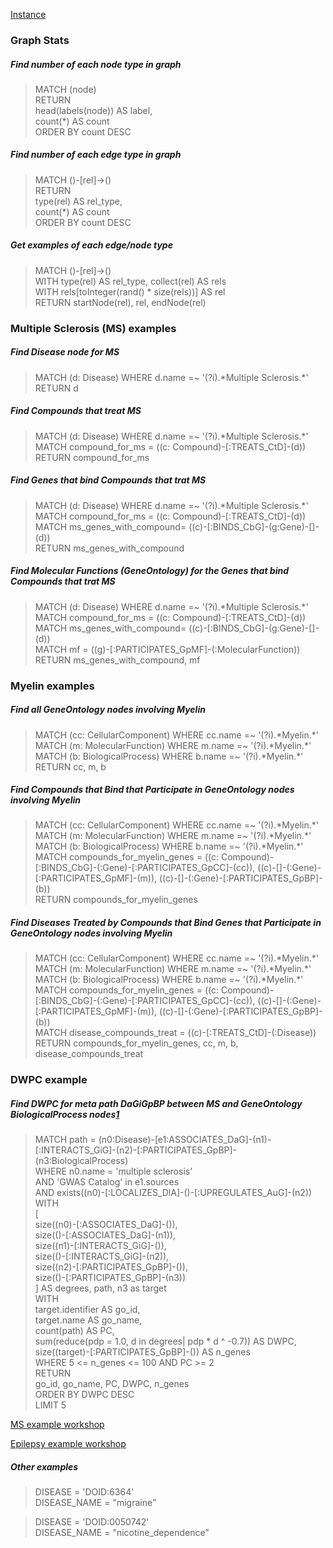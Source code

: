 [Instance](https://neo4j.het.io/browser/)


### Graph Stats

##### Find number of each node type in graph
>MATCH (node)<br/>
>RETURN<br/>
>  head(labels(node)) AS label,<br/>
>  count(*) AS count<br/>
>ORDER BY count DESC

##### Find number of each edge type in graph
>MATCH ()-[rel]->()<br/>
>RETURN<br/>
>  type(rel) AS rel_type,<br/>
>  count(*) AS count<br/>
>ORDER BY count DESC

##### Get examples of each edge/node type
>MATCH ()-[rel]->()<br/>
>WITH type(rel) AS rel_type, collect(rel) AS rels<br/>
>WITH rels[toInteger(rand() * size(rels))] AS rel<br/>
>RETURN startNode(rel), rel, endNode(rel)

### Multiple Sclerosis (MS) examples

##### Find Disease node for MS
>MATCH (d: Disease) WHERE d.name =~ '(?i).\*Multiple Sclerosis.\*'<br/>
>RETURN d

##### Find Compounds that treat MS
>MATCH (d: Disease) WHERE d.name =~ '(?i).\*Multiple Sclerosis.\*'<br/>
>MATCH compound_for_ms = ((c: Compound)-[:TREATS_CtD]-(d))<br/>
>RETURN compound_for_ms

##### Find Genes that bind Compounds that trat MS
>MATCH (d: Disease) WHERE d.name =~ '(?i).\*Multiple Sclerosis.\*'<br/>
>MATCH compound_for_ms = ((c: Compound)-[:TREATS_CtD]-(d))<br/>
>MATCH ms_genes_with_compound= ((c)-[:BINDS_CbG]-(g:Gene)-[]-(d))<br/>
>RETURN ms_genes_with_compound

##### Find Molecular Functions (GeneOntology) for the Genes that bind Compounds that trat MS
>MATCH (d: Disease) WHERE d.name =~ '(?i).\*Multiple Sclerosis.\*'<br/>
>MATCH compound_for_ms = ((c: Compound)-[:TREATS_CtD]-(d))<br/>
>MATCH ms_genes_with_compound= ((c)-[:BINDS_CbG]-(g:Gene)-[]-(d))<br/>
>MATCH mf = ((g)-[:PARTICIPATES_GpMF]-(:MolecularFunction))<br/>
>RETURN ms_genes_with_compound, mf

### Myelin examples

##### Find all GeneOntology nodes involving Myelin
>MATCH (cc: CellularComponent) WHERE cc.name =~ '(?i).\*Myelin.\*'<br/>
>MATCH (m: MolecularFunction) WHERE m.name =~ '(?i).\*Myelin.\*'<br/>
>MATCH (b: BiologicalProcess) WHERE b.name =~ '(?i).\*Myelin.\*'<br/>
>RETURN cc, m, b

##### Find Compounds that Bind that Participate in GeneOntology nodes involving Myelin
>MATCH (cc: CellularComponent) WHERE cc.name =~ '(?i).\*Myelin.\*' <br/>
>MATCH (m: MolecularFunction) WHERE m.name =~ '(?i).\*Myelin.\*'<br/>
>MATCH (b: BiologicalProcess) WHERE b.name =~ '(?i).\*Myelin.\*'<br/>
>MATCH compounds_for_myelin_genes = ((c: Compound)-[:BINDS_CbG]-(:Gene)-[:PARTICIPATES_GpCC]-(cc)), ((c)-[]-(:Gene)-[:PARTICIPATES_GpMF]-(m)), ((c)-[]-(:Gene)-[:PARTICIPATES_GpBP]-(b))<br/>
>RETURN compounds_for_myelin_genes

##### Find Diseases Treated by Compounds that Bind Genes that Participate in GeneOntology nodes involving Myelin
>MATCH (cc: CellularComponent) WHERE cc.name =~ '(?i).\*Myelin.\*' <br/>
>MATCH (m: MolecularFunction) WHERE m.name =~ '(?i).\*Myelin.\*'<br/>
>MATCH (b: BiologicalProcess) WHERE b.name =~ '(?i).\*Myelin.\*'<br/>
>MATCH compounds_for_myelin_genes = ((c: Compound)-[:BINDS_CbG]-(:Gene)-[:PARTICIPATES_GpCC]-(cc)), ((c)-[]-(:Gene)-[:PARTICIPATES_GpMF]-(m)), ((c)-[]-(:Gene)-[:PARTICIPATES_GpBP]-(b))<br/>
>MATCH disease_compounds_treat = ((c)-[:TREATS_CtD]-(:Disease))<br/>
>RETURN compounds_for_myelin_genes, cc, m, b, disease_compounds_treat

### DWPC example

##### Find DWPC for meta path DaGiGpBP between MS and GeneOntology BiologicalProcess nodes[1](https://think-lab.github.io/d/220/)<br/>
>MATCH path = (n0:Disease)-[e1:ASSOCIATES_DaG]-(n1)-[:INTERACTS_GiG]-(n2)-[:PARTICIPATES_GpBP]-(n3:BiologicalProcess)<br/>
>WHERE n0.name = 'multiple sclerosis'<br/>
>  AND 'GWAS Catalog' in e1.sources<br/>
>  AND exists((n0)-[:LOCALIZES_DlA]-()-[:UPREGULATES_AuG]-(n2))<br/>
>WITH<br/>
>[<br/>
>  size((n0)-[:ASSOCIATES_DaG]-()),<br/>
>  size(()-[:ASSOCIATES_DaG]-(n1)),<br/>
>  size((n1)-[:INTERACTS_GiG]-()),<br/>
>  size(()-[:INTERACTS_GiG]-(n2)),<br/>
>  size((n2)-[:PARTICIPATES_GpBP]-()),<br/>
>  size(()-[:PARTICIPATES_GpBP]-(n3))<br/>
>] AS degrees, path, n3 as target<br/>
>WITH<br/>
>  target.identifier AS go_id,<br/>
>  target.name AS go_name,<br/>
>  count(path) AS PC,<br/>
>  sum(reduce(pdp = 1.0, d in degrees| pdp * d ^ -0.7)) AS DWPC,<br/>
>  size((target)-[:PARTICIPATES_GpBP]-()) AS n_genes<br/>
>  WHERE 5 <= n_genes <= 100 AND PC >= 2<br/>
>RETURN<br/>
>  go_id, go_name, PC, DWPC, n_genes<br/>
>ORDER BY DWPC DESC<br/>
>LIMIT 5

[MS example workshop](https://nbviewer.jupyter.org/github/baranzini-lab/PSPG_245B/blob/master/ms_example_notebook2.ipynb)
 
[Epilepsy example workshop](https://nbviewer.jupyter.org/github/baranzini-lab/PSPG_245B/blob/master/epilepsy_example_notebook.ipynb)

##### Other examples
>DISEASE = 'DOID:6364'<br/>
>DISEASE_NAME = "migraine"

>DISEASE = 'DOID:0050742'<br/>
>DISEASE_NAME = "nicotine_dependence"


